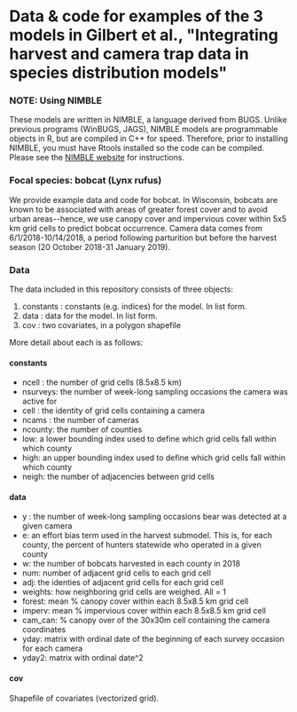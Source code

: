 # Data & code for examples of the 3 models in Gilbert et al., "Integrating harvest and camera trap data in species distribution models"

### NOTE: Using NIMBLE

These models are written in NIMBLE, a language derived from BUGS. Unlike previous programs (WinBUGS, JAGS), NIMBLE models are programmable objects in R, but are compiled in C++ for speed. Therefore, prior to installing NIMBLE, you must have Rtools installed so the code can be compiled. Please see the [NIMBLE website](https://r-nimble.org/download) for instructions.

### Focal species: bobcat (Lynx rufus)

We provide example data and code for bobcat. In Wisconsin, bobcats are known to be associated with areas of greater forest cover and to avoid urban areas--hence, we use canopy cover and impervious cover within 5x5 km grid cells to predict bobcat occurrence. Camera data comes from 6/1/2018-10/14/2018, a period following parturition but before the harvest season (20 October 2018-31 January 2019).

### Data

The data included in this repository consists of three objects:

1. constants : constants (e.g. indices) for the model. In list form.
2. data : data for the model. In list form.
3. cov : two covariates, in a polygon shapefile

More detail about each is as follows:

#### constants

* ncell : the number of grid cells (8.5x8.5 km)
* nsurveys: the number of week-long sampling occasions the camera was active for
* cell : the identity of grid cells containing a camera
* ncams : the number of cameras
* ncounty: the number of counties
* low: a lower bounding index used to define which grid cells fall within which county
* high: an upper bounding index used to define which grid cells fall within which county
* neigh: the number of adjacencies between grid cells 

#### data

* y : the number of week-long sampling occasions bear was detected at a given camera
* e: an effort bias term used in the harvest submodel. This is, for each county, the percent of hunters statewide who operated in a given county
* w: the number of bobcats harvested in each county in 2018
* num: number of adjacent grid cells to each grid cell
* adj: the identies of adjacent grid cells for each grid cell
* weights: how neighboring grid cells are weighed. All = 1
* forest: mean % canopy cover within each 8.5x8.5 km grid cell
* imperv: mean % impervious cover within each 8.5x8.5 km grid cell
* cam_can: % canopy over of the 30x30m cell containing the camera coordinates
* yday: matrix with ordinal date of the beginning of each survey occasion for each camera
* yday2: matrix with ordinal date^2

#### cov

Shapefile of covariates (vectorized grid).

